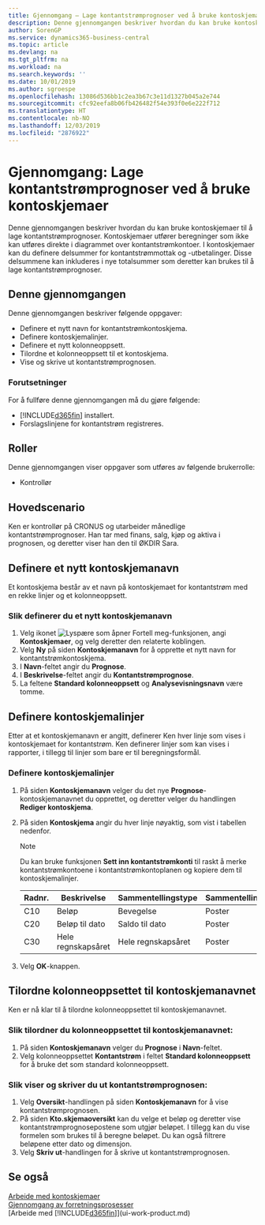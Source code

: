 ```yaml
---
title: Gjennomgang – Lage kontantstrømprognoser ved å bruke kontoskjemaer | Microsoft-dokumentasjon
description: Denne gjennomgangen beskriver hvordan du kan bruke kontoskjemaer til å lage kontantstrømprognoser. Kontoskjemaer utfører beregninger som ikke kan utføres direkte i diagrammet over kontantstrømkontoer. I kontoskjemaer kan du definere delsummer for kontantstrømmottak og -utbetalinger. Disse delsummene kan inkluderes i nye totalsummer som deretter kan brukes til å lage kontantstrømprognoser.
author: SorenGP
ms.service: dynamics365-business-central
ms.topic: article
ms.devlang: na
ms.tgt_pltfrm: na
ms.workload: na
ms.search.keywords: ''
ms.date: 10/01/2019
ms.author: sgroespe
ms.openlocfilehash: 13086d536bb1c2ea3b67c3e11d1327b045a2e744
ms.sourcegitcommit: cfc92eefa8b06fb426482f54e393f0e6e222f712
ms.translationtype: HT
ms.contentlocale: nb-NO
ms.lasthandoff: 12/03/2019
ms.locfileid: "2876922"
---
```

# <a name="walkthrough-making-cash-flow-forecasts-by-using-account-schedules"></a>Gjennomgang: Lage kontantstrømprognoser ved å bruke kontoskjemaer
Denne gjennomgangen beskriver hvordan du kan bruke kontoskjemaer til å lage kontantstrømprognoser. Kontoskjemaer utfører beregninger som ikke kan utføres direkte i diagrammet over kontantstrømkontoer. I kontoskjemaer kan du definere delsummer for kontantstrømmottak og -utbetalinger. Disse delsummene kan inkluderes i nye totalsummer som deretter kan brukes til å lage kontantstrømprognoser.  

## <a name="about-this-walkthrough"></a>Denne gjennomgangen  
Denne gjennomgangen beskriver følgende oppgaver:  

- Definere et nytt navn for kontantstrømkontoskjema.  
- Definere kontoskjemalinjer.  
- Definere et nytt kolonneoppsett.  
- Tilordne et kolonneoppsett til et kontoskjema.  
- Vise og skrive ut kontantstrømprognosen.  

### <a name="prerequisites"></a>Forutsetninger  
For å fullføre denne gjennomgangen må du gjøre følgende:  

- [!INCLUDE[d365fin](includes/d365fin_md.md)] installert.  
- Forslagslinjene for kontantstrøm registreres.  

## <a name="roles"></a>Roller  
Denne gjennomgangen viser oppgaver som utføres av følgende brukerrolle:  

- Kontrollør  

## <a name="story"></a>Hovedscenario  
Ken er kontrollør på CRONUS og utarbeider månedlige kontantstrømprognoser. Han tar med finans, salg, kjøp og aktiva i prognosen, og deretter viser han den til ØKDIR Sara.  

## <a name="setting-up-a-new-account-schedule-name"></a>Definere et nytt kontoskjemanavn  
Et kontoskjema består av et navn på kontoskjemaet for kontantstrøm med en rekke linjer og et kolonneoppsett.  

### <a name="to-set-up-a-new-account-schedule-name"></a>Slik definerer du et nytt kontoskjemanavn  

1.  Velg ikonet ![Lyspære som åpner Fortell meg-funksjonen](media/ui-search/search_small.png "Fortell hva du vil gjøre"), angi **Kontoskjemaer**, og velg deretter den relaterte koblingen.  
2.  Velg **Ny** på siden **Kontoskjemanavn** for å opprette et nytt navn for kontantstrømkontoskjema.  
3.  I **Navn**-feltet angir du **Prognose**.  
4.  I **Beskrivelse**-feltet angir du **Kontantstrømprognose**.  
5.  La feltene **Standard kolonneoppsett** og **Analysevisningsnavn** være tomme.  

## <a name="setting-up-account-schedule-lines"></a>Definere kontoskjemalinjer  
Etter at et kontoskjemanavn er angitt, definerer Ken hver linje som vises i kontoskjemaet for kontantstrøm. Ken definerer linjer som kan vises i rapporter, i tillegg til linjer som bare er til beregningsformål.  

### <a name="to-set-up-account-schedule-lines"></a>Definere kontoskjemalinjer  

1.  På siden **Kontoskjemanavn** velger du det nye **Prognose**-kontoskjemanavnet du opprettet, og deretter velger du handlingen **Rediger kontoskjema**.  
2.  På siden **Kontoskjema** angir du hver linje nøyaktig, som vist i tabellen nedenfor.  

    > [!NOTE]  
    >  Du kan bruke funksjonen **Sett inn kontantstrømkonti** til raskt å merke kontantstrømkontoene i kontantstrømkontoplanen og kopiere dem til kontoskjemalinjer.  

    |Radnr.|Beskrivelse|Sammentellingstype|Sammentelling|Radtype|Beløpstype|Vis|  
    |-------|-----------|-------------|--------|--------|-----------|----|
    |C10|Beløp|Bevegelse|Poster|Nettobeløp|Alltid|  
    |C20|Beløp til dato|Saldo til dato|Poster|Nettobeløp|Alltid|  
    |C30|Hele regnskapsåret|Hele regnskapsåret|Poster|Nettobeløp|Alltid|  

4.  Velg **OK**-knappen.  

## <a name="assigning-the-column-layout-to-the-account-schedule-name"></a>Tilordne kolonneoppsettet til kontoskjemanavnet  
Ken er nå klar til å tilordne kolonneoppsettet til kontoskjemanavnet.  

### <a name="to-assign-the-column-layout-to-the-account-schedule-name"></a>Slik tilordner du kolonneoppsettet til kontoskjemanavnet:  

1.  På siden **Kontoskjemanavn** velger du **Prognose** i **Navn**-feltet.  
2.  Velg kolonneoppsettet **Kontantstrøm** i feltet **Standard kolonneoppsett** for å bruke det som standard kolonneoppsett.  

### <a name="to-view-and-print-the-cash-flow-forecast"></a>Slik viser og skriver du ut kontantstrømprognosen:  
1.  Velg **Oversikt**-handlingen på siden **Kontoskjemanavn** for å vise kontantstrømprognosen.  
2.  På siden **Kto.skjemaoversikt** kan du velge et beløp og deretter vise kontantstrømprognosepostene som utgjør beløpet. I tillegg kan du vise formelen som brukes til å beregne beløpet. Du kan også filtrere beløpene etter dato og dimensjon.  
3.  Velg **Skriv ut**-handlingen for å skrive ut kontantstrømprognosen.  

## <a name="see-also"></a>Se også  
 [Arbeide med kontoskjemaer](bi-how-work-account-schedule.md)   
 [Gjennomgang av forretningsprosesser](walkthrough-business-process-walkthroughs.md)  
 [Arbeide med [!INCLUDE[d365fin](includes/d365fin_md.md)]](ui-work-product.md)

